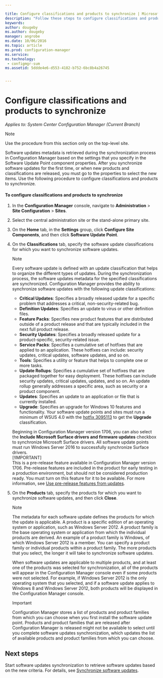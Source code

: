 ```yaml
---

title: Configure classifications and products to synchronize | Microsoft Docs
description: "Follow these steps to configure classifications and products to synchronize in the Configuration Manager console."
keywords:
author: dougeby
ms.author: dougeby
manager: angrobe
ms.date: 10/06/2016
ms.topic: article
ms.prod: configuration-manager
ms.service:
ms.technology:
 - configmgr-sum
ms.assetid: 5ddde4e6-d553-4182-b752-6bc8b4a26745


---
```

#  Configure classifications and products to synchronize  

*Applies to: System Center Configuration Manager (Current Branch)*


> [!NOTE]  
>  Use the procedure from this section only on the top-level site.  

 Software updates metadata is retrieved during the synchronization process in Configuration Manager based on the settings that you specify in the Software Update Point component properties. After you synchronize software updates for the first time, or when new products and classifications are released, you must go to the properties to select the new items. Use the following procedure to configure classifications and products to synchronize.  

#### To configure classifications and products to synchronize  

1.  In the **Configuration Manager** console, navigate to **Administration** > **Site Configuration** > **Sites**.

2. Select the central administration site or the stand-alone primary site.  

3.  On the **Home** tab, in the **Settings** group, click **Configure Site Components**, and then click **Software Update Point**.

4.  On the **Classifications** tab, specify the software update classifications for which you want to synchronize software updates.  

    > [!NOTE]  
    >  Every software update is defined with an update classification that helps to organize the different types of updates. During the synchronization process, the software updates metadata for the specified classifications are synchronized. Configuration Manager provides the ability to synchronize software updates with the following update classifications:  
    >   
    > - **Critical Updates**: Specifies a broadly released update for a specific problem that addresses a critical, non-security-related bug.  
    > - **Definition Updates**: Specifies an update to virus or other definition files.  
    > - **Feature Packs**: Specifies new product features that are distributed outside of a product release and that are typically included in the next full product release.  
    > - **Security Updates**: Specifies a broadly released update for a product-specific, security-related issue.  
    > - **Service Packs**: Specifies a cumulative set of hotfixes that are applied to an application. These hotfixes can include: security updates, critical updates, software updates, and so on.  
    > - **Tools**: Specifies a utility or feature that helps to complete one or more tasks.  
    > - **Update Rollups**: Specifies a cumulative set of hotfixes that are packaged together for easy deployment. These hotfixes can include security updates, critical updates, updates, and so on. An update rollup generally addresses a specific area, such as security or a product component.  
    > - **Updates**: Specifies an update to an application or file that is currently installed.  
    > - **Upgrade**: Specifies an  upgrade for Windows 10 features and functionality. Your software update points and sites must run a minimum of WSUS 4.0 with the [hotfix 3095113](https://support.microsoft.com/kb/3095113) to get the **Upgrade** classification.    
    >       
    > Beginning in Configuration Manager version 1706, you can also select the **Include Microsoft Surface drivers and firmware updates** checkbox to synchronize Microsoft Surface drivers. All software update points must run Windows Server 2016 to successfully synchronize Surface drivers.    
    >   [!IMPORTANT]    
    >   This is a pre-release feature available in Configuration Manager version 1706. Pre-release features are included in the product for early testing in a production environment, but should not be considered production ready. You must turn on this feature for it to be available. For more information, see [Use pre-release features from updates](https://docs.microsoft.com/sccm/core/servers/manage/install-in-console-updates#bkmk_prerelease).

5.  On the **Products** tab, specify the products for which you want to synchronize software updates, and then click **Close**.  

    > [!NOTE]  
    >  The metadata for each software update defines the products for which the update is applicable. A product is a specific edition of an operating system or application, such as Windows Server 2012. A product family is the base operating system or application from which the individual products are derived. An example of a product family is Windows, of which Windows Server 2012 is a member. You can specify a product family or individual products within a product family. The more products that you select, the longer it will take to synchronize software updates.  
    >   
    >  When software updates are applicable to multiple products, and at least one of the products was selected for synchronization, all of the products will appear in the Configuration Manager console even if some products were not selected. For example, if Windows Server 2012 is the only operating system that you selected, and if a software update applies to Windows 8 and Windows Server 2012, both products will be displayed in the Configuration Manager console.  

    > [!IMPORTANT]  
    >  Configuration Manager stores a list of products and product families from which you can choose when you first install the software update point. Products and product families that are released after Configuration Manager is released might not be available to select until you complete software updates synchronization, which updates the list of available products and product families from which you can choose.  

## Next steps
Start software updates synchronization to retrieve software updates based on the new criteria. For details, see [Synchronize software updates](synchronize-software-updates.md).
